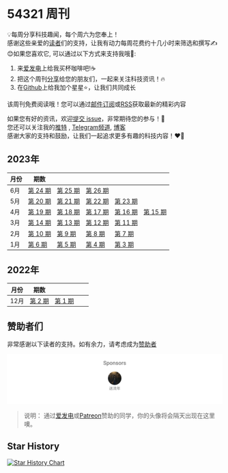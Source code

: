 # 54321 周刊
💡每周分享科技趣闻，每个周六为您奉上！ \
感谢这些亲爱的[读者](#%E8%B5%9E%E5%8A%A9%E8%80%85%E4%BB%AC)们的支持，让我有动力每周花费约十几小时来筛选和撰写✍️ \
😊如果您喜欢它, 可以通过以下方式来支持我哦🎉: 
1. 来[爱发电](https://afdian.net/a/versun)上给我买杯咖啡吧!☕ 
2. 把这个周刊[分享](https://54321.versun.me)给您的朋友们，一起来关注科技资讯！🔥 
3. 在[Github](https://github.com/versun/54321-Weekly)上给我加个星星⭐，让我们共同成长 
 
该周刊免费阅读哦！您可以通过[邮件订阅](https://54321.versun.me/)或[RSS](https://54321.versun.me/feed)获取最新的精彩内容
 
如果您有好的资讯，欢迎[提交 issue](https://github.com/versun/54321-Weekly/issues)，非常期待您的参与！📝 \
您还可以关注我的[推特](https://twitter.com/VersunPan) , [Telegram频道](https://t.me/+0hAhZfrPJGo1YmI9), [博客](https://notes.versun.me)\
感谢大家的支持和鼓励，让我们一起追求更多有趣的科技内容！❤️💪

## 2023年
| 月份 | 期数 | | | | |
| --- | --- | --- | --- | --- | --- |
| 6月 | [第 24 期](https://github.com/versun/54321-Weekly/blob/main/docs/24.md) | [第 25 期](https://github.com/versun/54321-Weekly/blob/main/docs/25.md) | [第 26 期](https://github.com/versun/54321-Weekly/blob/main/docs/26.md) |
| 5月 | [第 20 期](https://github.com/versun/54321-Weekly/blob/main/docs/20.md) | [第 21 期](https://github.com/versun/54321-Weekly/blob/main/docs/21.md) | [第 22 期](https://github.com/versun/54321-Weekly/blob/main/docs/22.md) | [第 23 期](https://github.com/versun/54321-Weekly/blob/main/docs/23.md) |
| 4月 | [第 19 期](https://github.com/versun/54321-Weekly/blob/main/docs/19.md) | [第 18 期](https://github.com/versun/54321-Weekly/blob/main/docs/18.md)  |  [第 17 期](https://github.com/versun/54321-Weekly/blob/main/docs/17.md)  |  [第 16 期](https://github.com/versun/54321-Weekly/blob/main/docs/16.md)  |  [第 15 期](https://github.com/versun/54321-Weekly/blob/main/docs/15.md) |
| 3月 | [第 14 期](https://github.com/versun/54321-Weekly/blob/main/docs/14.md) | [第 13 期](https://github.com/versun/54321-Weekly/blob/main/docs/13.md)  |  [第 12 期](https://github.com/versun/54321-Weekly/blob/main/docs/12.md) | [第 11 期](https://github.com/versun/54321-Weekly/blob/main/docs/11.md) |
| 2月 | [第 10 期](https://github.com/versun/54321-Weekly/blob/main/docs/10.md) | [第 9 期](https://github.com/versun/54321-Weekly/blob/main/docs/9.md)  |  [第 8 期](https://github.com/versun/54321-Weekly/blob/main/docs/8.md) | [第 7 期](https://github.com/versun/54321-Weekly/blob/main/docs/7.md) |
| 1月 | [第 6 期](https://github.com/versun/54321-Weekly/blob/main/docs/6.md) | [第 5 期](https://github.com/versun/54321-Weekly/blob/main/docs/5.md)  |  [第 4 期](https://github.com/versun/54321-Weekly/blob/main/docs/4.md) |  [第 3 期](https://github.com/versun/54321-Weekly/blob/main/docs/3.md) |
## 2022年
| 月份 | 期数 | | | |
| --- | --- | --- | --- | --- |
| 12月 | [第 2 期](https://github.com/versun/54321-Weekly/blob/main/docs/2.md) |  [第 1 期](https://github.com/versun/54321-Weekly/blob/main/docs/1.md) |

## 赞助者们
非常感谢以下读者的支持。如有余力，请考虑成为[赞助者](https://afdian.net/a/versun)

<p align="center">
  <a href="https://raw.githubusercontent.com/versun/54321-Weekly/main/scripts/sponsorkit/sponsorkit/sponsors.svg">
    <img src='https://raw.githubusercontent.com/versun/54321-Weekly/main/scripts/sponsorkit/sponsorkit/sponsors.svg'/>
  </a>
</p>

> 说明： 通过[爱发电](https://afdian.net/a/versun)或[Patreon](https://patreon.com/VersunPan)赞助的同学，你的头像将会隔天出现在这里噢。

## Star History

[![Star History Chart](https://api.star-history.com/svg?repos=versun/54321-Weekly&type=Date)](https://star-history.com/#versun/54321-Weekly&Date)

